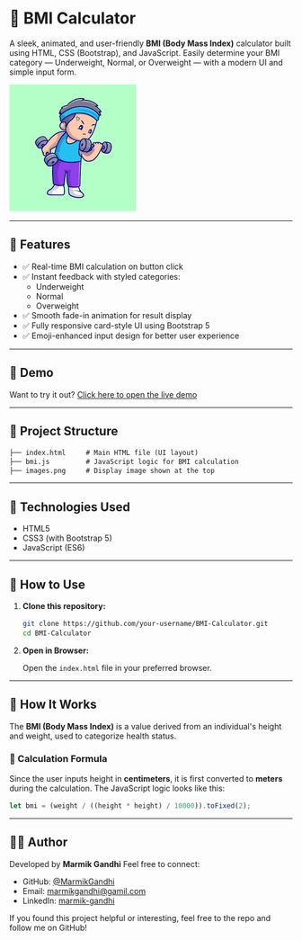 
# 💪 BMI Calculator

A sleek, animated, and user-friendly **BMI (Body Mass Index)** calculator built using HTML, CSS (Bootstrap), and JavaScript. Easily determine your BMI category — Underweight, Normal, or Overweight — with a modern UI and simple input form.

![BMI Calculator Banner](images.png)

---

## 🧮 Features

- ✅ Real-time BMI calculation on button click
- ✅ Instant feedback with styled categories:
  - Underweight 
  - Normal 
  - Overweight 
- ✅ Smooth fade-in animation for result display
- ✅ Fully responsive card-style UI using Bootstrap 5
- ✅ Emoji-enhanced input design for better user experience

---

## 🚀 Demo

Want to try it out? [Click here to open the live demo](https://bmi-calculator-marmik.netlify.app/)

---

## 📁 Project Structure

```
├── index.html     # Main HTML file (UI layout)
├── bmi.js         # JavaScript logic for BMI calculation
├── images.png     # Display image shown at the top
```

---

## 🧰 Technologies Used

- HTML5  
- CSS3 (with Bootstrap 5)  
- JavaScript (ES6)

---

## 📝 How to Use

1. **Clone this repository:**

   ```bash
   git clone https://github.com/your-username/BMI-Calculator.git
   cd BMI-Calculator
   ```

2. **Open in Browser:**

   Open the `index.html` file in your preferred browser.

---

## 🧠 How It Works

The **BMI (Body Mass Index)** is a value derived from an individual's height and weight, used to categorize health status.

### 🧪 Calculation Formula

Since the user inputs height in **centimeters**, it is first converted to **meters** during the calculation. The JavaScript logic looks like this:

```javascript
let bmi = (weight / ((height * height) / 10000)).toFixed(2);
```

---

## 🙋‍♀️ Author

Developed by **Marmik Gandhi** Feel free to connect:   
- GitHub: [@MarmikGandhi](https://github.com/MarmikGandhi)
- Email: [marmikgandhi@gamil.com](mailto:marmikgandhi@gamil.com)
- LinkedIn: [marmik-gandhi](https://www.linkedin.com/in/marmik-gandhi/)
  
If you found this project helpful or interesting, feel free to the repo and follow me on GitHub!
